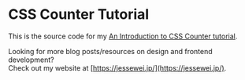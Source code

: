 # CSS Counter Tutorial

This is the source code for my [An Introduction to CSS Counter tutorial](https://jessewei.jp/posts/css-counter).  

Looking for more blog posts/resources on design and frontend development?  
Check out my website at [https://jessewei.jp/](https://jessewei.jp/).
